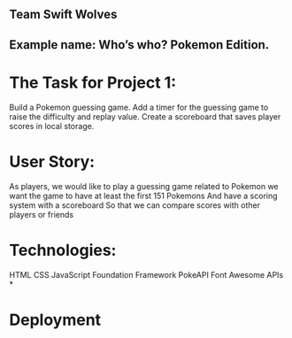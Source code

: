 ## Team Swift Wolves
## Example name: Who’s who? Pokemon Edition. 

# The Task for Project 1:

Build a Pokemon guessing game. 
Add a timer for the guessing game to raise the difficulty and replay value.
Create a scoreboard that saves player scores in local storage. 


# User Story:

As players, we would like to play a guessing game related to Pokemon
we want the game to have at least the first 151 Pokemons
And have a scoring system with a scoreboard
So that we can compare scores with other players or friends


# Technologies:
HTML
CSS
JavaScript
Foundation Framework
PokeAPI
Font Awesome APIs *

# Deployment
